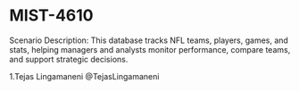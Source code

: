 # MIST-4610
Scenario Description: This database tracks NFL teams, players, games, and stats, helping managers and analysts monitor performance, compare teams, and support strategic decisions.


1.Tejas Lingamaneni @TejasLingamaneni
